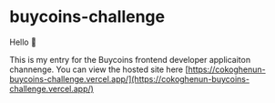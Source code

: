 # buycoins-challenge

Hello 👋

This is my entry for the Buycoins frontend developer applicaiton channenge. You can view the hosted site here [https://cokoghenun-buycoins-challenge.vercel.app/](https://cokoghenun-buycoins-challenge.vercel.app/)
